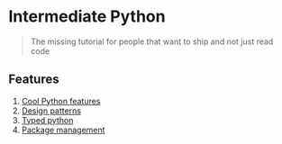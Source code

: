 # Intermediate Python
> The missing tutorial for people that want to ship and not just read code

## Features
1. [Cool Python features](cool_python.md)
2. [Design patterns](https://github.com/msaroufim/ml-design-patterns)
3. [Typed python](typed.md)
4. [Package management](poetry.md)
